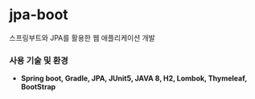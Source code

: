 # jpa-boot
스프링부트와 JPA를 활용한 웹 애플리케이션 개발


### 사용 기술 및 환경
- **Spring boot, Gradle, JPA, JUnit5, JAVA 8, H2, Lombok, Thymeleaf, BootStrap**

<!--  </br>
<img src="https://user-images.githubusercontent.com/61832162/97833708-560ccf00-1d19-11eb-8e6e-15599b6e9256.png" width="50%"/><img src="https://user-images.githubusercontent.com/61832162/97833519-e26ac200-1d18-11eb-9ada-f27bb117d232.png" width="50%" height="100%">


![상품등록gif](https://user-images.githubusercontent.com/61832162/97832747-ef86b180-1d16-11eb-9e7f-c7b324b7af0e.gif)
![상품주문gif](https://user-images.githubusercontent.com/61832162/97832774-01685480-1d17-11eb-9512-9df9f845a5df.gif)
![주문조회gif](https://user-images.githubusercontent.com/61832162/97832780-03321800-1d17-11eb-892b-9eca39aed7d7.gif) -->
